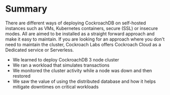 # Summary

There are different ways of deploying CockroachDB on self-hosted instances such as VMs, Kubernetes containers, secure (SSL) or insecure modes. All are aimed to be installed as a straight forward approach and make it easy to maintain. If you are looking for an approach where you don't need to maintain the cluster, Cockroach Labs offers Cockroach Cloud as a Dedicated service or Serverless.

* We learned to deploy CockroachDB 3 node cluster
* We ran a workload that simulates transactions
* We monitored the cluster activity while a node was down and then restored
* We saw the value of using the distributed database and how it helps mitigate downtimes on critical workloads
